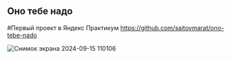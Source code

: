 ## Оно тебе надо

#Первый проект в Яндекс Практикум
https://github.com/saitovmarat/ono-tebe-nado

![Снимок экрана 2024-09-15 110106](https://github.com/user-attachments/assets/dd65ee01-c9ab-48f0-8c12-45e5f3688102)
